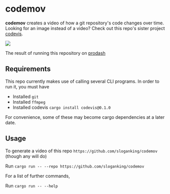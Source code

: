 # codemov
 
**codemov** creates a video of how a git repository's code changes over time. Looking for an image instead of a video? Check out this repo's sister project [codevis](https://github.com/sloganking/codevis).
 
![](./assets/prodash.gif)

The result of running this repository on [prodash](https://github.com/Byron/prodash)

## Requirements
This repo currently makes use of calling several CLI programs. In order to run it, you must have
- Installed `git`
- Installed `ffmpeg`
- Installed codevis `cargo install codevis@0.1.0`

For convenience, some of these may become cargo dependencies at a later date.

## Usage

To generate a video of this repo `https://github.com/sloganking/codemov` (though any will do)

Run `cargo run -- --repo https://github.com/sloganking/codemov`

For a list of further commands,

Run `cargo run -- --help`
